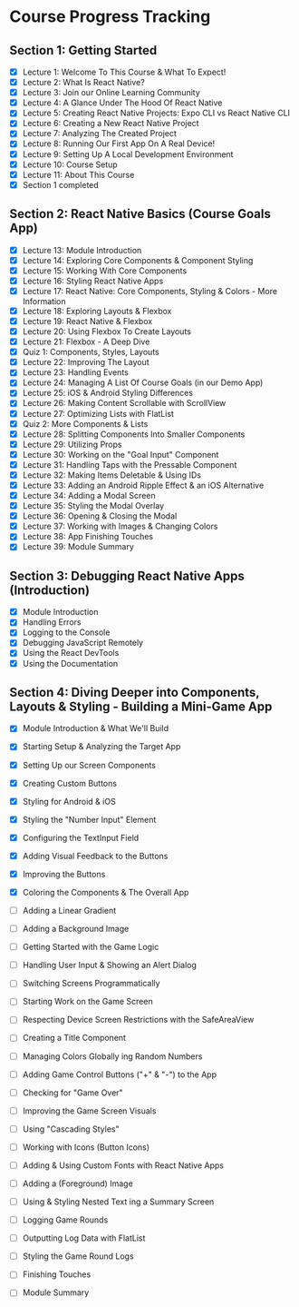 # Course Progress Tracking

## Section 1: Getting Started
- [x] Lecture 1: Welcome To This Course & What To Expect!
- [x] Lecture 2: What Is React Native?
- [x] Lecture 3: Join our Online Learning Community
- [x] Lecture 4: A Glance Under The Hood Of React Native
- [x] Lecture 5: Creating React Native Projects: Expo CLI vs React Native CLI
- [x] Lecture 6: Creating a New React Native Project
- [x] Lecture 7: Analyzing The Created Project
- [x] Lecture 8: Running Our First App On A Real Device!
- [x] Lecture 9: Setting Up A Local Development Environment
- [x] Lecture 10: Course Setup
- [x] Lecture 11: About This Course
- [x] Section 1 completed

## Section 2: React Native Basics (Course Goals App)
- [x] Lecture 13: Module Introduction
- [x] Lecture 14: Exploring Core Components & Component Styling
- [x] Lecture 15: Working With Core Components
- [x] Lecture 16: Styling React Native Apps
- [x] Lecture 17: React Native: Core Components, Styling & Colors - More Information
- [x] Lecture 18: Exploring Layouts & Flexbox
- [x] Lecture 19: React Native & Flexbox
- [x] Lecture 20: Using Flexbox To Create Layouts
- [x] Lecture 21: Flexbox - A Deep Dive
- [x] Quiz 1: Components, Styles, Layouts
- [x] Lecture 22: Improving The Layout
- [x] Lecture 23: Handling Events
- [x] Lecture 24: Managing A List Of Course Goals (in our Demo App)
- [x] Lecture 25: iOS & Android Styling Differences
- [x] Lecture 26: Making Content Scrollable with ScrollView
- [x] Lecture 27: Optimizing Lists with FlatList
- [x] Quiz 2: More Components & Lists
- [x] Lecture 28: Splitting Components Into Smaller Components
- [x] Lecture 29: Utilizing Props
- [x] Lecture 30: Working on the "Goal Input" Component
- [x] Lecture 31: Handling Taps with the Pressable Component
- [x] Lecture 32: Making Items Deletable & Using IDs
- [x] Lecture 33: Adding an Android Ripple Effect & an iOS Alternative
- [x] Lecture 34: Adding a Modal Screen
- [x] Lecture 35: Styling the Modal Overlay
- [x] Lecture 36: Opening & Closing the Modal
- [x] Lecture 37: Working with Images & Changing Colors
- [x] Lecture 38: App Finishing Touches
- [x] Lecture 39: Module Summary

## Section 3: Debugging React Native Apps (Introduction)
- [x] Module Introduction
- [x] Handling Errors
- [x] Logging to the Console
- [x] Debugging JavaScript Remotely
- [x] Using the React DevTools
- [x] Using the Documentation

## Section 4: Diving Deeper into Components, Layouts & Styling - Building a Mini-Game App
- [x] Module Introduction & What We'll Build
- [x] Starting Setup & Analyzing the Target App
- [x] Setting Up our Screen Components
- [x] Creating Custom Buttons
- [x] Styling for Android & iOS
- [x] Styling the "Number Input" Element
- [x] Configuring the TextInput Field
- [x] Adding Visual Feedback to the Buttons
- [x] Improving the Buttons
- [x] Coloring the Components & The Overall App
- [ ] Adding a Linear Gradient
- [ ] Adding a Background Image
- [ ] Getting Started with the Game Logic
- [ ] Handling User Input & Showing an Alert Dialog
- [ ] Switching Screens Programmatically
- [ ] Starting Work on the Game Screen
- [ ] Respecting Device Screen Restrictions with the SafeAreaView
- [ ] Creating a Title Component
- [ ] Managing Colors Globally
ing Random Numbers
- [ ] Adding Game Control Buttons ("+" & "-") to the App
- [ ] Checking for "Game Over"
- [ ] Improving the Game Screen Visuals
- [ ] Using "Cascading Styles"
- [ ] Working with Icons (Button Icons)
- [ ] Adding & Using Custom Fonts with React Native Apps
- [ ] Adding a (Foreground) Image
- [ ] Using & Styling Nested Text
ing a Summary Screen
- [ ] Logging Game Rounds
- [ ] Outputting Log Data with FlatList
- [ ] Styling the Game Round Logs
- [ ] Finishing Touches
- [ ] Module Summary

